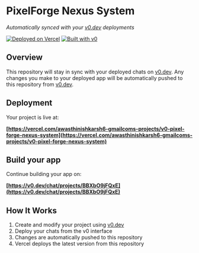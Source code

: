 # PixelForge Nexus System

*Automatically synced with your [v0.dev](https://v0.dev) deployments*

[![Deployed on Vercel](https://img.shields.io/badge/Deployed%20on-Vercel-black?style=for-the-badge&logo=vercel)](https://vercel.com/awasthinishkarsh6-gmailcoms-projects/v0-pixel-forge-nexus-system)
[![Built with v0](https://img.shields.io/badge/Built%20with-v0.dev-black?style=for-the-badge)](https://v0.dev/chat/projects/BBXbO9jFQxE)

## Overview

This repository will stay in sync with your deployed chats on [v0.dev](https://v0.dev).
Any changes you make to your deployed app will be automatically pushed to this repository from [v0.dev](https://v0.dev).

## Deployment

Your project is live at:

**[https://vercel.com/awasthinishkarsh6-gmailcoms-projects/v0-pixel-forge-nexus-system](https://vercel.com/awasthinishkarsh6-gmailcoms-projects/v0-pixel-forge-nexus-system)**

## Build your app

Continue building your app on:

**[https://v0.dev/chat/projects/BBXbO9jFQxE](https://v0.dev/chat/projects/BBXbO9jFQxE)**

## How It Works

1. Create and modify your project using [v0.dev](https://v0.dev)
2. Deploy your chats from the v0 interface
3. Changes are automatically pushed to this repository
4. Vercel deploys the latest version from this repository